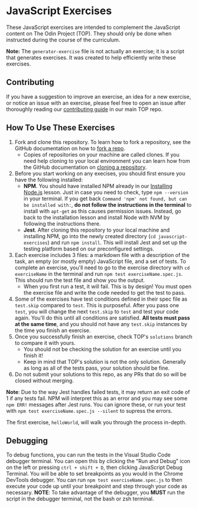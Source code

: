 # JavaScript Exercises

These JavaScript exercises are intended to complement the JavaScript content on The Odin Project (TOP). They should only be done when instructed during the course of the curriculum.

**Note:** The `generator-exercise` file is not actually an exercise; it is a script that generates exercises. It was created to help efficiently write these exercises.

## Contributing

If you have a suggestion to improve an exercise, an idea for a new exercise, or notice an issue with an exercise, please feel free to open an issue after thoroughly reading our [contributing guide](https://github.com/TheOdinProject/theodinproject/blob/main/CONTRIBUTING.md) in our main TOP repo.

## How To Use These Exercises

1. Fork and clone this repository. To learn how to fork a repository, see the GitHub documentation on how to [fork a repo](https://docs.github.com/en/get-started/quickstart/fork-a-repo). 
    * Copies of repositories on your machine are called clones. If you need help cloning to your local environment you can learn how from the GitHub documentation on [cloning a repository](https://docs.github.com/en/github/creating-cloning-and-archiving-repositories/cloning-a-repository-from-github/cloning-a-repository).
2. Before you start working on any execises, you should first ensure you have the following installed:
    * **NPM**. You should have installed NPM already in our [Installing Node.js](https://www.theodinproject.com/paths/foundations/courses/foundations/lessons/installing-node-js) lesson. Just in case you need to check, type `npm --version` in your terminal. If you get back `Command 'npm' not found, but can be installed with:`, **do not follow the instructions in the terminal** to install with `apt-get` as this causes permission issues. Instead, go back to the installation lesson and install Node with NVM by following the instructions there.
    * **Jest**. After cloning this repository to your local machine and installing NPM, go into the newly created directory (`cd javascript-exercises`) and run `npm install`. This will install Jest and set up the testing platform based on our preconfigured settings.
3. Each exercise includes 3 files: a markdown file with a description of the task, an empty (or mostly empty) JavaScript file, and a set of tests. To complete an exercise, you'll need to go to the exercise directory with `cd exerciseName` in the terminal and run `npm test exerciseName.spec.js`. This should run the test file and show you the output.
    * When you first run a test, it will fail. This is by design! You must open the exercise file and write the code needed to get the test to pass. 
4. Some of the exercises have test conditions defined in their spec file as `test.skip` compared to `test`. This is purposeful. After you pass one `test`, you will change the next `test.skip` to `test` and test your code again. You'll do this until all conditions are satisfied. **All tests must pass at the same time**, and you should not have any `test.skip` instances by the time you finish an exercise.
5. Once you successfully finish an exercise, check TOP's `solutions` branch to compare it with yours. 
   * You should not be checking the solution for an exercise until you finish it!
   * Keep in mind that TOP's solution is not the only solution. Generally as long as all of the tests pass, your solution should be fine.
6. Do not submit your solutions to this repo, as any PRs that do so will be closed without merging.

**Note**: Due to the way Jest handles failed tests, it may return an exit code of 1 if any tests fail. NPM will interpret this as an error and you may see some `npm ERR!` messages after Jest runs. You can ignore these, or run your test with `npm test exerciseName.spec.js --silent` to supress the errors.

The first exercise, `helloWorld`, will walk you through the process in-depth.

## Debugging

To debug functions, you can run the tests in the Visual Studio Code debugger terminal. You can open this by clicking the "Run and Debug" icon on the left or pressing `ctrl + shift + D`, then clicking JavaScript Debug Terminal. You will be able to set breakpoints as you would in the Chrome DevTools debugger. You can run `npm test exerciseName.spec.js` to then execute your code up until your breakpoint and step through your code as necessary. **NOTE**: To take advantage of the debugger, you **MUST** run the script in the debugger terminal, not the bash or zsh terminal.
